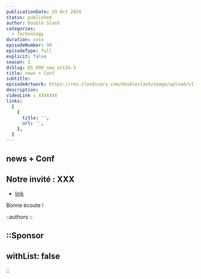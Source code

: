 ```yaml
---
publicationDate: 29 Oct 2024
status: published
author: Double Slash
categories:
  - Technology
duration: xxxx
episodeNumber: 99
episodeType: full
explicit: false
season: 1
dsSlug: DS_099_new_oct24-3
title: news + Conf
subtitle: 
episodeArtwork: https://res.cloudinary.com/doubleslash/image/upload/v1730052692/episode/ART_99_sdc5ap.png
description: 
videoLink : XXXXXXX
links:
  [
    {
      title: '',
      url: '',
    },
  ]
---
```

## news + Conf

## Notre invité : XXX

- [link](http)

Bonne écoute !

::authors
::

::Sponsor
---
withList: false
---
::
